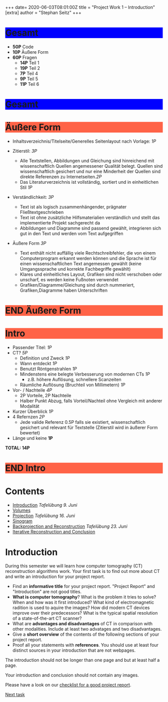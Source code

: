 +++
date= 2020-06-03T08:01:00Z
title = "Project Work 1 – Introduction"
[extra]
author = "Stephan Seitz"
+++

<h1 style="background-color:Blue;">Gesamt</h1>

 - **50P** Code
 - **10P** Äußere Form
 - **60P** Fragen
    - **14P** Teil 1
    - **19P** Teil 2
    - **7P** Teil 4
    - **9P** Teil 5
    - **11P** Teil 6

<h1 style="background-color:Blue;">Gesamt</h1>

<h1 style="background-color:Tomato;">Äußere Form</h1>

- Inhaltsverzeichnis/Titelseite/Generelles Seitenlayout nach Vorlage: *1P* 

- Zitierstil: *3P* 

    - Alle Textstellen, Abbildungen und Gleichung sind hinreichend mit wissenschaftlich Quellen angemessener Qualität belegt.
Quellen sind wissenschaftlich gesichert und nur eine Minderheit der Quellen sind direkte Referenzen zu Internetseiten.*2P*
    - Das Literaturverzeichnis ist vollständig, sortiert und in einheitlichen Stil *1P*

- Verständlichkeit: *3P* 
    - Text ist als logisch zusammenhängender, prägnater Fließtextgeschrieben
    - Text ist ohne zusätzliche Hilfsmaterialien verständlich und stellt das implementierte Projekt sachgerecht da
    - Abbildungen und Diagramme sind passend gewählt, integrieren sich gut in den Text und werden vom Text aufgegriffen
- Äußere Form *3P*
    - Text enthält nicht auffällig viele Rechtschreibfehler, die von einem Computerprogram erkannt werden können
und die Sprache ist für einen wissenschaftlichen Text angemessen gewählt (keine Umgangssprache und korrekte Fachbegriffe gewählt)
    - Klares und einheitliches Layout, Grafiken sind nicht verschoben oder unscharf, es werden keine Fußnoten verwendet
    - Grafiken/Diagramme/Gleichung sind durch nummeriert, Grafiken,Diagramme haben Unterschriften

<h1 style="background-color:Tomato;">END Äußere Form</h1>



<h1 style="background-color:Tomato;">Intro</h1>

- Passender Titel: *1P*
- CT? *5P*
    - Definition und Zweck *1P*
    - Wann entdeckt *1P*
    - Benutzt Röntgenstrahlen *1P*
    - Mindenstens eine belegte Verbesserung von modernen CTs *1P*
        - z.B. höhere Auflösung, schnellere Scanzeiten
    - Räumliche Auflösung (Bruchteil von Millimetern) *1P*
- Vor- / Nachteile *4P*
    - 2P Vorteile, 2P Nachteile
    - Halber Punkt Abzug, falls Vorteil/Nachteil ohne Vergleich mit anderer Modalität
- Kurzer Überblick *1P*
- 4 Refernzen *2P*
    - Jede valide Referenz 0.5P falls sie existiert, wissenschaftlich gesichert und relevant für Textstelle (Zitierstil wird in äußerer Form bewertet)
- Länge und keine **1P**

**TOTAL: 14P**

<h1 style="background-color:Tomato;">END Intro</h1>

# Contents

- [Introduction](../introduction) *Tafelübung 9. Juni*
- [Volumes](../volume)
- [Projection](../projection) *Tafelübung 16. Juni*
- [Sinogram](../sinogram)
- [Backprojection and Reconstruction](../backprojection) *Tafelübung 23. Juni*
- [Iterative Reconstruction and Conclusion](../reconstruction)

<!--# Our Goal-->

<!--The goal for this year project work is to reconstruct a computer tomography (CT) volume from multiple (simulated) X-ray images.-->
<!--You can download these images from studOn.-->

<!--Open ImageJ in a file `src/main/java/project/Playground.java`. Use this file to try things out. We won't correct it.-->

<!--```java-->
<!--package project;-->

<!--class Playground {-->

<!--public static void main(String[] args) {-->
<!--(new ij.ImageJ()).exitWhenQuitting(true);-->

<!--}-->

<!--}-->
<!--```-->

<!--Open `projections.tif` by dragging it onto ImageJ.-->

<!--<video controls loop>-->
  <!--<source src="../drag_drop.webm" type="video/webm">-->
<!--</video> -->

<!--**HINT FOR TUTORS: NEEDS TO BE REPLACED BY REAL PROJECTIONS!!!**-->

# Introduction

During this semester we will learn how computer tomography (CT) reconstruction algorithms work.
Your first task is to find out more about CT and write an introduction for your project report.

- Find an **informative title** for your project report. "Project Report" and "Introduction" are not good titles.
- **What is computer tomography**?
  What is the problem it tries to solve? When and how was it first introduced?
  What kind of electromagnetic radition is used to aquire the images?
  How did modern CT devices improve over their predecessors? What is the typical spatial resolution of a state-of-the-art CT scanner?
- What are **advantages and disadvantages** of CT in comparison with other modalities. Include at least two advatages and
  two disadvantages.
- Give a **short overview** of the contents of the following sections of your project report.
- Proof all your statements with **references**. You should use at least four distinct sources in your introduction that are
  not webpages.


The introduction should not be longer than one page and but at least half a page. 


Your introduction and conclusion should not contain any images.

Please have a look on our [checklist for a good project report](../checklist).
<!--Whenever we refer to the maximum length of a section we're not counting figures and tables and just consider the length-->
<!--of the text.-->

[Next task](../volume)

